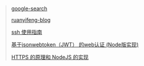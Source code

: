 

> [google-search](https://www.google.com/search?ei=kF5pW6HNIYmH0wKU0634Dg&q=express+request+ssh+%E5%8A%A0%E5%AF%86&oq=express+request+ssh+%E5%8A%A0%E5%AF%86&gs_l=psy-ab.3...23378.27605.0.27871.3.3.0.0.0.0.390.390.3-1.1.0....0...1c.1j4.64.psy-ab..2.0.0....0.AUInPigDoXs)
>
> [ruanyifeng-blog](http://www.ruanyifeng.com/blog/2011/12/ssh_remote_login.html)
>
> [ssh 使用指南](http://blog.51cto.com/pppcode/506597)
>
> [基于jsonwebtoken（JWT） 的web认证 (Node版实现)](https://segmentfault.com/a/1190000015255975)
>
> [HTTPS 的原理和 NodeJS 的实现](https://segmentfault.com/a/1190000002630688)
>
